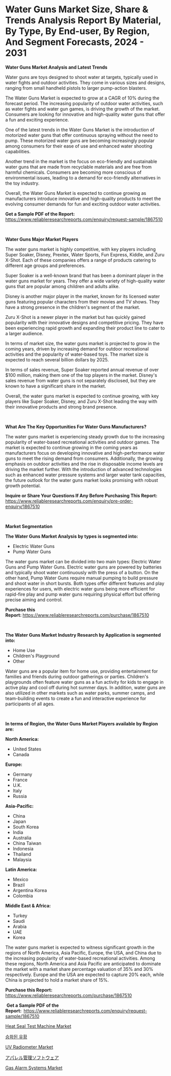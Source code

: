 <p><h1>Water Guns Market Size, Share & Trends Analysis Report By Material, By Type, By End-user, By Region, And Segment Forecasts, 2024 - 2031</h1></p><p><strong>Water Guns Market Analysis and Latest Trends</strong></p>
<p><p>Water guns are toys designed to shoot water at targets, typically used in water fights and outdoor activities. They come in various sizes and designs, ranging from small handheld pistols to larger pump-action blasters.</p><p>The Water Guns Market is expected to grow at a CAGR of 10% during the forecast period. The increasing popularity of outdoor water activities, such as water fights and water gun games, is driving the growth of the market. Consumers are looking for innovative and high-quality water guns that offer a fun and exciting experience.</p><p>One of the latest trends in the Water Guns Market is the introduction of motorized water guns that offer continuous spraying without the need to pump. These motorized water guns are becoming increasingly popular among consumers for their ease of use and enhanced water shooting capabilities.</p><p>Another trend in the market is the focus on eco-friendly and sustainable water guns that are made from recyclable materials and are free from harmful chemicals. Consumers are becoming more conscious of environmental issues, leading to a demand for eco-friendly alternatives in the toy industry.</p><p>Overall, the Water Guns Market is expected to continue growing as manufacturers introduce innovative and high-quality products to meet the evolving consumer demands for fun and exciting outdoor water activities.</p></p>
<p><strong>Get a Sample PDF of the Report:&nbsp;</strong> <a href="https://www.reliableresearchreports.com/enquiry/request-sample/1867510">https://www.reliableresearchreports.com/enquiry/request-sample/1867510</a></p>
<p>&nbsp;</p>
<p><strong>Water Guns Major Market Players</strong></p>
<p><p>The water guns market is highly competitive, with key players including Super Soaker, Disney, Prextex, Water Sports, Fun Express, Kiddle, and Zuru X-Shot. Each of these companies offers a range of products catering to different age groups and preferences. </p><p>Super Soaker is a well-known brand that has been a dominant player in the water guns market for years. They offer a wide variety of high-quality water guns that are popular among children and adults alike. </p><p>Disney is another major player in the market, known for its licensed water guns featuring popular characters from their movies and TV shows. They have a strong presence in the children's segment of the market.</p><p>Zuru X-Shot is a newer player in the market but has quickly gained popularity with their innovative designs and competitive pricing. They have been experiencing rapid growth and expanding their product line to cater to a larger audience.</p><p>In terms of market size, the water guns market is projected to grow in the coming years, driven by increasing demand for outdoor recreational activities and the popularity of water-based toys. The market size is expected to reach several billion dollars by 2025.</p><p>In terms of sales revenue, Super Soaker reported annual revenue of over $100 million, making them one of the top players in the market. Disney's sales revenue from water guns is not separately disclosed, but they are known to have a significant share in the market.</p><p>Overall, the water guns market is expected to continue growing, with key players like Super Soaker, Disney, and Zuru X-Shot leading the way with their innovative products and strong brand presence.</p></p>
<p>&nbsp;</p>
<p><strong>What Are The Key Opportunities For Water Guns Manufacturers?</strong></p>
<p><p>The water guns market is experiencing steady growth due to the increasing popularity of water-based recreational activities and outdoor games. The market is expected to continue growing in the coming years as manufacturers focus on developing innovative and high-performance water guns to meet the rising demand from consumers. Additionally, the growing emphasis on outdoor activities and the rise in disposable income levels are driving the market further. With the introduction of advanced technologies such as enhanced water pressure systems and larger water tank capacities, the future outlook for the water guns market looks promising with robust growth potential.</p></p>
<p><strong>Inquire or Share Your Questions If Any Before Purchasing This Report:</strong> <a href="https://www.reliableresearchreports.com/enquiry/pre-order-enquiry/1867510">https://www.reliableresearchreports.com/enquiry/pre-order-enquiry/1867510</a></p>
<p>&nbsp;</p>
<p><strong>Market Segmentation</strong></p>
<p><strong>The Water Guns Market Analysis by types is segmented into:</strong></p>
<p><ul><li>Electric Water Guns</li><li>Pump Water Guns</li></ul></p>
<p><p>The water guns market can be divided into two main types: Electric Water Guns and Pump Water Guns. Electric water guns are powered by batteries and typically shoot water continuously with the press of a button. On the other hand, Pump Water Guns require manual pumping to build pressure and shoot water in short bursts. Both types offer different features and play experiences for users, with electric water guns being more efficient for rapid-fire play and pump water guns requiring physical effort but offering precise aiming and control.</p></p>
<p><strong>Purchase this Report:&nbsp;</strong><a href="https://www.reliableresearchreports.com/purchase/1867510">https://www.reliableresearchreports.com/purchase/1867510</a></p>
<p>&nbsp;</p>
<p><strong>The Water Guns Market Industry Research by Application is segmented into:</strong></p>
<p><ul><li>Home Use</li><li>Children's Playground</li><li>Other</li></ul></p>
<p><p>Water guns are a popular item for home use, providing entertainment for families and friends during outdoor gatherings or parties. Children's playgrounds often feature water guns as a fun activity for kids to engage in active play and cool off during hot summer days. In addition, water guns are also utilized in other markets such as water parks, summer camps, and team-building events to create a fun and interactive experience for participants of all ages.</p></p>
<p>&nbsp;</p>
<p><strong>In terms of Region, the Water Guns Market Players available by Region are:</strong></p>
<p>
    <p> <strong> North America: </strong>
        <ul>
            <li>United States</li>
            <li>Canada</li>
        </ul>
        </p> 
    <p> <strong> Europe: </strong>
        <ul>
            <li>Germany</li>
            <li>France</li>
            <li>U.K.</li>
            <li>Italy</li>
            <li>Russia</li>
        </ul>
        </p> 
    <p> <strong> Asia-Pacific: </strong>
        <ul>
            <li>China</li>
            <li>Japan</li>
            <li>South Korea</li>
            <li>India</li>
            <li>Australia</li>
            <li>China Taiwan</li>
            <li>Indonesia</li>
            <li>Thailand</li>
            <li>Malaysia</li>
        </ul>
        </p> 
    <p> <strong> Latin America: </strong>
        <ul>
            <li>Mexico</li>
            <li>Brazil</li>
            <li>Argentina Korea</li>
            <li>Colombia</li>
        </ul>
        </p> 
    <p> <strong> Middle East & Africa: </strong>
        <ul>
            <li>Turkey</li>
            <li>Saudi</li>
            <li>Arabia</li>
            <li>UAE</li>
            <li>Korea</li>
        </ul>
    </p>
    </p>
<p><p>The water guns market is expected to witness significant growth in the regions of North America, Asia Pacific, Europe, the USA, and China due to the increasing popularity of water-based recreational activities. Among these regions, North America and Asia Pacific are anticipated to dominate the market with a market share percentage valuation of 35% and 30% respectively. Europe and the USA are expected to capture 20% each, while China is projected to hold a market share of 15%.</p></p>
<p><strong>Purchase this Report: </strong><a href="https://www.reliableresearchreports.com/purchase/1867510">https://www.reliableresearchreports.com/purchase/1867510</a></p>
<p>&nbsp;<strong>Get a Sample PDF of the Report:&nbsp;&nbsp;</strong><a href="https://www.reliableresearchreports.com/enquiry/request-sample/1867510">https://www.reliableresearchreports.com/enquiry/request-sample/1867510</a></p>
<p><strong></strong></p>
<p><p><a href="https://issuu.com/reportprime-2/docs/heat-seal-test-machine-market-size-2030.pptx">Heat Seal Test Machine Market</a></p><p><a href="https://github.com/TobyKub4685/Market-Research-Report-List-1/blob/main/24314595528.md">승화된 유황</a></p><p><a href="https://github.com/ruddyyedelwadw/Market-Research-Report-List-1/blob/main/uv-radiometer-market.md">UV Radiometer Market</a></p><p><a href="https://github.com/moulafa/Market-Research-Report-List-1/blob/main/48831296096.md">アパレル管理ソフトウェア</a></p><p><a href="https://issuu.com/reportprime-2/docs/gas-alarm-systems-market-size-2030.pptx">Gas Alarm Systems Market</a></p></p>